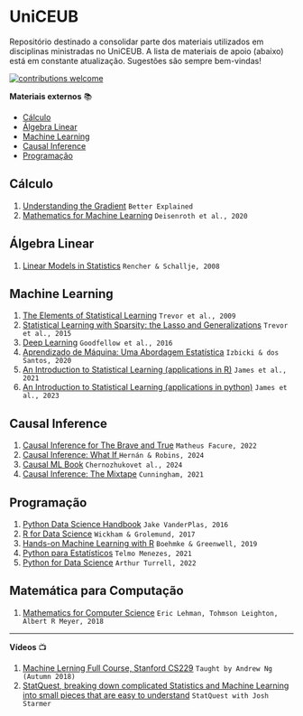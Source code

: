 
<!-- omit in toc -->
# UniCEUB

Repositório destinado a consolidar parte dos materiais utilizados em disciplinas ministradas no UniCEUB.
A lista de materiais de apoio (abaixo) está em constante atualização. Sugestões são sempre bem-vindas!

[![contributions welcome](https://img.shields.io/badge/contributions-welcome-brightgreen.svg?style=flat)](./CONTRIBUTING.md)

**Materiais externos** :books:

- [Cálculo](#cálculo)
- [Álgebra Linear](#álgebra-linear)
- [Machine Learning](#machine-learning)
- [Causal Inference](#causal-inference)
- [Programação](#programação)

## Cálculo
1. [Understanding the Gradient](https://betterexplained.com/articles/vector-calculus-understanding-the-gradient/#:~:text=The%20gradient%20is%20a%20fancy,no%20single%20direction%20of%20increase) `Better Explained`
2. [Mathematics for Machine Learning](https://mml-book.github.io/) `Deisenroth et al., 2020`

## Álgebra Linear
1. [Linear Models in Statistics](https://rikhtehgaran.iut.ac.ir/sites/rikhtehgaran.iut.ac.ir/files/files_course/linear_models_in_statistics_2nd_ed_rencher_2008_2p_0.pdf) `Rencher & Schallje, 2008`

## Machine Learning
1. [The Elements of Statistical Learning](https://hastie.su.domains/Papers/ESLII.pdf) `Trevor et al., 2009`
2. [Statistical Learning with Sparsity: the Lasso and Generalizations](https://hastie.su.domains/StatLearnSparsity_files/SLS_corrected_1.4.16.pdf) `Trevor et al., 2015`
3. [Deep Learning](https://www.deeplearningbook.org/) `Goodfellow et al., 2016`
4. [Aprendizado de Máquina: Uma Abordagem Estatística](https://tiagoms.com/publications/ame/AME.pdf) `Izbicki & dos Santos, 2020`
5. [An Introduction to Statistical Learning (applications in R)](https://drive.google.com/file/d/106d-rN7cXpyAkgrUqjcPONNCyO-rX7MQ/view) `James et al., 2021`
6. [An Introduction to Statistical Learning (applications in python)](https://drive.google.com/file/d/1ajFkHO6zjrdGNqhqW1jKBZdiNGh_8YQ1/view) `James et al., 2023`

## Causal Inference
1. [Causal Inference for The Brave and True](https://matheusfacure.github.io/python-causality-handbook/landing-page.html) `Matheus Facure, 2022`
2. [Causal Inference: What If ](https://www.hsph.harvard.edu/miguel-hernan/wp-content/uploads/sites/1268/2024/01/hernanrobins_WhatIf_2jan24.pdf) `Hernán & Robins, 2024`
3. [Causal ML Book](https://causalml-book.org/) `Chernozhukovet al., 2024`
4. [Causal Inference: The Mixtape](https://mixtape.scunning.com/) `Cunningham, 2021`

## Programação
1. [Python Data Science Handbook](https://jakevdp.github.io/PythonDataScienceHandbook/) `Jake VanderPlas, 2016`
2. [R for Data Science](https://r4ds.had.co.nz/) `Wickham & Grolemund, 2017`
3. [Hands-on Machine Learning with R](https://bradleyboehmke.github.io/HOML/) `Boehmke & Greenwell, 2019`
4. [Python para Estatísticos](https://tmfilho.github.io/pyestbook/intro.html) `Telmo Menezes, 2021`
5. [Python for Data Science](https://aeturrell.github.io/python4DS/welcome.html) `Arthur Turrell, 2022`

## Matemática para Computação
1. [Mathematics for Computer Science](https://courses.csail.mit.edu/6.042/spring18/mcs.pdf) `Eric Lehman, Tohmson Leighton, Albert R Meyer, 2018` 
---

**Vídeos** :tv:

1. [Machine Lerning Full Course, Stanford CS229](https://www.youtube.com/playlist?list=PLoROMvodv4rMiGQp3WXShtMGgzqpfVfbU) `Taught by Andrew Ng (Autumn 2018)`
2. [StatQuest, breaking down complicated Statistics and Machine Learning into small pieces that are easy to understand](https://www.youtube.com/@statquest) `StatQuest with Josh Starmer`
